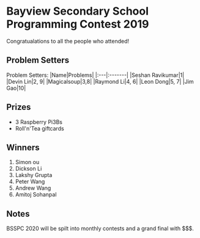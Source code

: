 # Bayview Secondary School Programming Contest 2019
Congratualations to all the people who attended!

## Problem Setters
Problem Setters:
|Name|Problems|
|:---|:-------|
|Seshan Ravikumar|1|
|Devin Lin|2, 9|
|Magicalsoup|3,8|
|Raymond Li|4, 6|
|Leon Dong|5, 7|
|Jim Gao|10|

## Prizes
* 3 Raspberry Pi3Bs
* Roll'n'Tea giftcards

## Winners
1. Simon ou
2. Dickson Li
3. Lakshy Grupta
4. Peter Wang
5. Andrew Wang
6. Amitoj Sohanpal

## Notes
BSSPC 2020 will be spilt into monthly contests and a grand final with $$$.
